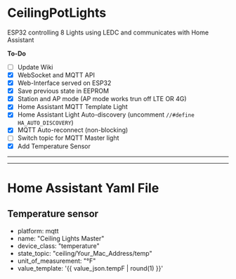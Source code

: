 # CeilingPotLights

ESP32 controlling 8 Lights using LEDC and communicates with Home Assistant

**To-Do**
- [ ] Update Wiki
- [x] WebSocket and MQTT API
- [x] Web-Interface served on ESP32
- [x] Save previous state in EEPROM
- [X] Station and AP mode (AP mode works trun off LTE OR 4G)
- [x] Home Assistant MQTT Template Light
- [x] Home Assistant Light Auto-discovery (uncomment `//#define HA_AUTO_DISCOVERY`)
- [x] MQTT Auto-reconnect (non-blocking)
- [ ] Switch topic for MQTT Master light 
- [X] Add Temperature Sensor

__________________________________________________________________________________________________________________________________________
__________________________________________________________________________________________________________________________________________

# Home Assistant Yaml File

## Temperature sensor
- platform: mqtt
- name: "Ceiling Lights Master"
- device_class: "temperature"
- state_topic: "ceiling/Your_Mac_Address/temp"
- unit_of_measurement: "°F"
- value_template: '{{ value_json.tempF | round(1) }}'

